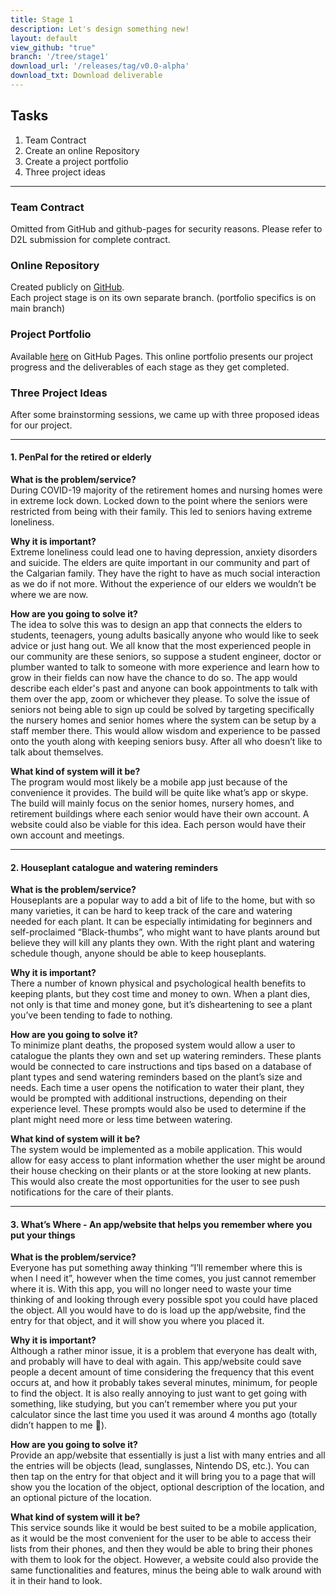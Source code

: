 ```yaml
---
title: Stage 1
description: Let's design something new!
layout: default
view_github: "true"
branch: '/tree/stage1'
download_url: '/releases/tag/v0.0-alpha'
download_txt: Download deliverable
---
```


## Tasks
1. Team Contract
1. Create an online Repository
1. Create a project portfolio
1. Three project ideas

---

### Team Contract
Omitted from GitHub and github-pages for security reasons.
Please refer to D2L submission for complete contract.


### Online Repository
Created publicly on [GitHub](https://github.com/judgyknowitall/cpsc481_teamproject).  
Each project stage is on its own separate branch. (portfolio specifics is on main branch)


### Project Portfolio
Available [here](https://judgyknowitall.github.io/cpsc481_teamproject/) on GitHub Pages.
This online portfolio presents our project progress and the deliverables of each stage as they get completed.


### Three Project Ideas
After some brainstorming sessions, we came up with three proposed ideas for our project.

---

#### 1. PenPal for the retired or elderly

**What is the problem/service?**  
During COVID-19 majority of the retirement homes and nursing homes were in extreme lock down. Locked down to the point where the seniors were restricted from being with their family. This led to seniors having extreme loneliness. 


**Why it is important?**  
Extreme loneliness could lead one to having depression, anxiety disorders and suicide. The elders are quite important in our community and part of the Calgarian family. They have the right to have as much social interaction as we do if not more. Without the experience of our elders we wouldn’t be where we are now.  

 
**How are you going to solve it?**  
The idea to solve this was to design an app that connects the elders to students, teenagers, young adults basically anyone who would like to seek advice or just hang out. We all know that the most experienced people in our community are these seniors, so suppose a student engineer, doctor or plumber wanted to talk to someone with more experience and learn how to grow in their fields can now have the chance to do so. The app would describe each elder's past and anyone can book appointments to talk with them over the app, zoom or whichever they please. To solve the issue of seniors not being able to sign up could be solved by targeting specifically the nursery homes and senior homes where the system can be setup by a staff member there. This would allow wisdom and experience to be passed onto the youth along with keeping seniors busy. After all who doesn’t like to talk about themselves. 

 
**What kind of system will it be?**  
The program would most likely be a mobile app just because of the convenience it provides. The build will be quite like what’s app or skype. The build will mainly focus on the senior homes, nursery homes, and retirement buildings where each senior would have their own account. A website could also be viable for this idea. Each person would have their own account and meetings. 

---

#### 2. Houseplant catalogue and watering reminders 

**What is the problem/service?**  
Houseplants are a popular way to add a bit of life to the home, but with so many varieties, it can be hard to keep track of the care and watering needed for each plant. It can be especially intimidating for beginners and self-proclaimed “Black-thumbs”, who might want to have plants around but believe they will kill any plants they own. With the right plant and watering schedule though, anyone should be able to keep houseplants.  


**Why it is important?**  
There a number of known physical and psychological health benefits to keeping plants, but they cost time and money to own. When a plant dies, not only is that time and money gone, but it’s disheartening to see a plant you’ve been tending to fade to nothing. 

 
**How are you going to solve it?**  
To minimize plant deaths, the proposed system would allow a user to catalogue the plants they own and set up watering reminders. These plants would be connected to care instructions and tips based on a database of plant types and send watering reminders based on the plant’s size and needs. Each time a user opens the notification to water their plant, they would be prompted with additional instructions, depending on their experience level. These prompts would also be used to determine if the plant might need more or less time between watering. 

 
**What kind of system will it be?**  
The system would be implemented as a mobile application. This would allow for easy access to plant information whether the user might be around their house checking on their plants or at the store looking at new plants. This would also create the most opportunities for the user to see push notifications for the care of their plants. 

---

#### 3. What’s Where - An app/website that helps you remember where you put your things 

**What is the problem/service?**  
Everyone has put something away thinking “I’ll remember where this is when I need it”, however when the time comes, you just cannot remember where it is. With this app, you will no longer need to waste your time thinking of and looking through every possible spot you could have placed the object. All you would have to do is load up the app/website, find the entry for that object, and it will show you where you placed it.  


**Why it is important?**  
Although a rather minor issue, it is a problem that everyone has dealt with, and probably will have to deal with again. This app/website could save people a decent amount of time considering the frequency that this event occurs at, and how it probably takes several minutes, minimum, for people to find the object. It is also really annoying to just want to get going with something, like studying, but you can’t remember where you put your calculator since the last time you used it was around 4 months ago (totally didn’t happen to me 🙁). 

 
**How are you going to solve it?**  
Provide an app/website that essentially is just a list with many entries and all the entries will be objects (lead, sunglasses, Nintendo DS, etc.). You can then tap on the entry for that object and it will bring you to a page that will show you the location of the object, optional description of the location, and an optional picture of the location. 

 
**What kind of system will it be?**  
This service sounds like it would be best suited to be a mobile application, as it would be the most convenient for the user to be able to access their lists from their phones, and then they would be able to bring their phones with them to look for the object. However, a website could also provide the same functionalities and features, minus the being able to walk around with it in their hand to look. 
